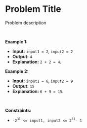 # Problem Title

Problem description

<br/>

**Example 1:**

- **Input:** `input1 = 2`, `input2 = 2`
- **Output:** `4`
- **Explanation:** `2 + 2 = 4`.

**Example 2:**

- **Input:** `input1 = 6`, `input2 = 9`
- **Output:** `15`
- **Explanation:** `6 + 9 = 15`.

<br/>

**Constraints:**

*   `-2`<sup>`31`</sup>` <= input1, input2 <= 2`<sup>`31`</sup>`- 1`